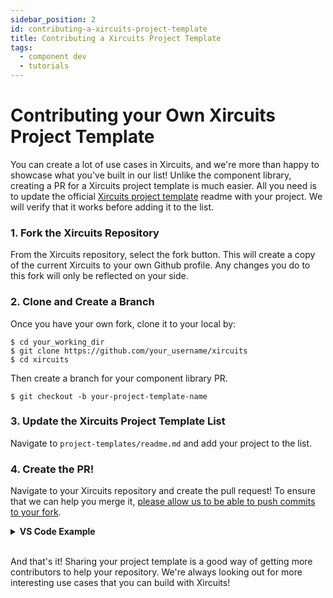 ```yaml
---
sidebar_position: 2
id: contributing-a-xircuits-project-template
title: Contributing a Xircuits Project Template
tags:
  - component dev
  - tutorials
---
```


# Contributing your Own Xircuits Project Template

You can create a lot of use cases in Xircuits, and we're more than happy to showcase what you've built in our list! Unlike the component library, creating a PR for a Xircuits project template is much easier. All you need is to update the official [Xircuits project template](https://github.com/XpressAI/xircuits/blob/master/project-templates/readme.md) readme with your project. We will verify that it works before adding it to the list.

### 1. Fork the Xircuits Repository

From the Xircuits repository, select the fork button. This will create a copy of the current Xircuits to your own Github profile. Any changes you do to this fork will only be reflected on your side. 


### 2. Clone and Create a Branch

  Once you have your own fork, clone it to your local by:

  ```
  $ cd your_working_dir
  $ git clone https://github.com/your_username/xircuits
  $ cd xircuits
  ```

  Then create a branch for your component library PR.

  ```
  $ git checkout -b your-project-template-name
  ```

### 3. Update the Xircuits Project Template List

Navigate to `project-templates/readme.md` and add your project to the list. 

### 4. Create the PR! 

Navigate to your Xircuits repository and create the pull request! To ensure that we can help you merge it, [please allow us to be able to push commits to your fork](https://docs.github.com/en/pull-requests/collaborating-with-pull-requests/working-with-forks/allowing-changes-to-a-pull-request-branch-created-from-a-fork#enabling-repository-maintainer-permissions-on-existing-pull-requests). 

  <details>
  <summary><b>VS Code Example</b></summary>
    <p align="center">
    <img src="/img/docs/contributing/submit-component-lib-pr.png"></img></p>
  </details><br/>


And that's it! Sharing your project template is a good way of getting more contributors to help your repository. We're always looking out for more interesting use cases that you can build with Xircuits!